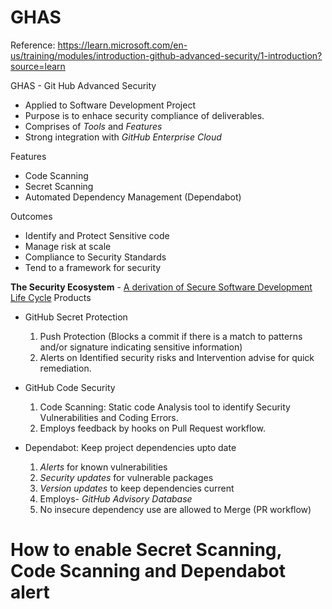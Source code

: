 # GHAS
Reference: https://learn.microsoft.com/en-us/training/modules/introduction-github-advanced-security/1-introduction?source=learn

GHAS - Git Hub Advanced Security

- Applied to Software Development Project
- Purpose is to enhace security compliance of deliverables.
- Comprises of _Tools_ and _Features_
- Strong integration with _GitHub Enterprise Cloud_

Features
- Code Scanning
- Secret Scanning
- Automated Dependency Management (Dependabot)

Outcomes
- Identify and Protect Sensitive code
- Manage risk at scale
- Compliance to Security Standards
- Tend to a framework for security

**The Security Ecosystem** - <u>A derivation of Secure Software Development Life Cycle</u>
Products
- GitHub Secret Protection
  1. Push Protection (Blocks a commit if there is a match to patterns and/or signature indicating sensitive information)
  2. Alerts on Identified security risks and Intervention advise for quick remediation.
     
- GitHub Code Security
  1. Code Scanning: Static code Analysis tool to identify Security Vulnerabilities and Coding Errors.
  2. Employs feedback by hooks on Pull Request workflow.
     
- Dependabot: Keep project dependencies upto date
  1. _Alerts_ for known vulnerabilities
  2. _Security updates_ for vulnerable packages
  3. _Version updates_ to keep dependencies current
  4. Employs- _GitHub Advisory Database_
  5. No insecure dependency use are allowed to Merge (PR workflow)
 
# How to enable Secret Scanning, Code Scanning and Dependabot alert   

